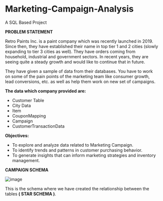 # Marketing-Campaign-Analysis
A SQL Based Project

**PROBLEM STATEMENT**

Retro Paints Inc. is a paint company which was recently launched in 2019. Since then, they have
established their name in top tier 1 and 2 cities (slowly expanding to tier 3 cities as well).
They have orders coming from household, industrial and government sectors. In recent years,
they are seeing quite a steady growth and would like to continue that in future.

They have given a sample of data from their databases. You have to work on some of the
pain points of the marketing team like consumer growth, lead conversions, etc. as well as help
them work on new set of campaigns.


**The data which company provided are:**
- Customer Table
- City Data
- Item
- CouponMapping
- Campaign
- CustomerTransactionData


**Objectives:**
- To explore and analyze data related to Marketing Campaign.
- To identify trends and patterns in customer purchasing behavior.
- To generate insights that can inform marketing strategies and inventory management.

**CAMPAIGN SCHEMA**

![image](https://github.com/user-attachments/assets/349b1df0-22f8-45df-a0c8-537156bf62bd)


This is the schema where we have created the relationship between the tables **( STAR SCHEMA )**.









